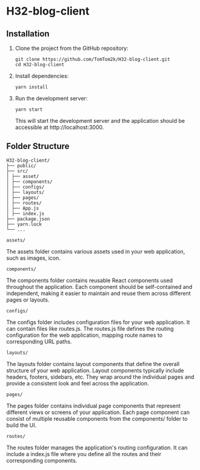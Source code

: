 # H32-blog-client

## Installation

1. Clone the project from the GitHub repository:

    ```
    git clone https://github.com/TomTom2k/H32-blog-client.git
    cd H32-blog-client
    ```

2. Install dependencies:

    `yarn install`

3. Run the development server:

    `yarn start`

    This will start the development server and the application should be accessible at http://localhost:3000.

## Folder Structure

```
H32-blog-client/
├── public/
├── src/
│ ├── asset/
│ ├── components/
│ ├── configs/
│ ├── layouts/
│ ├── pages/
│ ├── routes/
│ ├── App.js
│ ├── index.js
├── package.json
├── yarn.lock
└── ...
```

`assets/`

The assets folder contains various assets used in your web application, such as images, icon.

`components/`

The components folder contains reusable React components used throughout the application. Each component should be self-contained and independent, making it easier to maintain and reuse them across different pages or layouts.

`configs/`

The configs folder includes configuration files for your web application. It can contain files like routes.js. The routes.js file defines the routing configuration for the web application, mapping route names to corresponding URL paths.

`layouts/`

The layouts folder contains layout components that define the overall structure of your web application. Layout components typically include headers, footers, sidebars, etc. They wrap around the individual pages and provide a consistent look and feel across the application.

`pages/`

The pages folder contains individual page components that represent different views or screens of your application. Each page component can consist of multiple reusable components from the components/ folder to build the UI.

`routes/`

The routes folder manages the application's routing configuration. It can include a index.js file where you define all the routes and their corresponding components.
